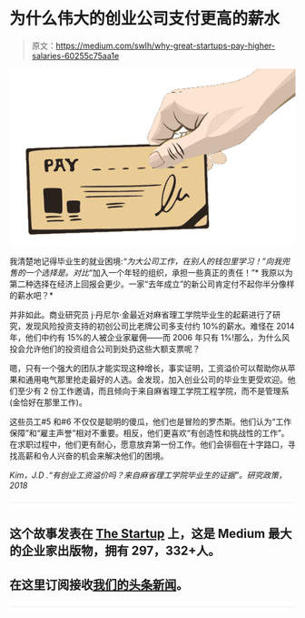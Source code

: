 # 为什么伟大的创业公司支付更高的薪水

> 原文：<https://medium.com/swlh/why-great-startups-pay-higher-salaries-60255c75aa1e>

![](img/8977b28192d69805e069795acdf2de63.png)

我清楚地记得毕业生的就业困境:*“为大公司工作，在别人的钱包里学习！”向我兜售的一个选择是。对比*“加入一个年轻的组织，承担一些真正的责任！”*
我原以为第二种选择在经济上回报会更少。一家“去年成立”的新公司肯定付不起你半分像样的薪水吧？*

并非如此。商业研究员 j·丹尼尔·金最近对麻省理工学院毕业生的起薪进行了研究，发现风险投资支持的初创公司比老牌公司多支付约 10%的薪水。难怪在 2014 年，他们中约有 15%的人被企业家雇佣——而 2006 年只有 1%!那么，为什么风投会允许他们的投资组合公司到处扔这些大额支票呢？

嗯，只有一个强大的团队才能实现这种增长，事实证明，工资溢价可以帮助你从苹果和通用电气那里抢走最好的人选。金发现，加入创业公司的毕业生更受欢迎。他们至少有 2 份工作邀请，而且倾向于来自麻省理工学院工程学院，而不是管理系(金恰好在那里工作)。

这些员工#5 和#6 不仅仅是聪明的傻瓜，他们也是冒险的罗杰斯。他们认为“工作保障”和“雇主声誉”相对不重要。相反，他们更喜欢“有创造性和挑战性的工作”。在求职过程中，他们更有耐心，愿意放弃第一份工作。他们会徘徊在十字路口，寻找高薪和令人兴奋的机会来解决他们的困境。

*Kim，J.D .“有创业工资溢价吗？来自麻省理工学院毕业生的证据”。研究政策，2018*

![](img/731acf26f5d44fdc58d99a6388fe935d.png)

## 这个故事发表在 [The Startup](https://medium.com/swlh) 上，这是 Medium 最大的企业家出版物，拥有 297，332+人。

## 在这里订阅接收[我们的头条新闻](http://growthsupply.com/the-startup-newsletter/)。

![](img/731acf26f5d44fdc58d99a6388fe935d.png)